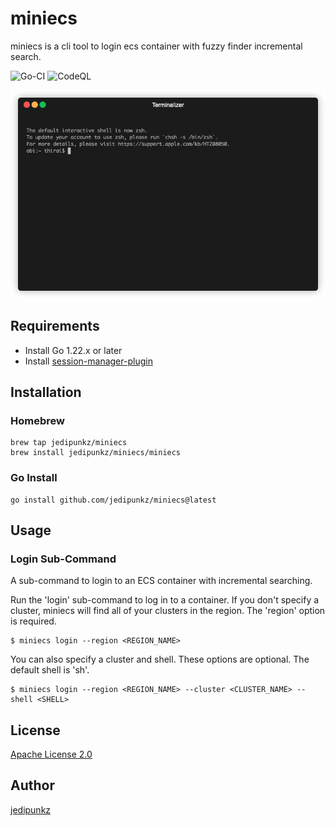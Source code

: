 # miniecs

miniecs is a cli tool to login ecs container with fuzzy finder incremental search.

![Go-CI](https://github.com/jedipunkz/miniecs/workflows/Go-CI/badge.svg)
![CodeQL](https://github.com/jedipunkz/miniecs/workflows/CodeQL/badge.svg)

<img src="https://raw.githubusercontent.com/jedipunkz/miniecs/main/pix/miniecs.gif">

## Requirements

- Install Go 1.22.x or later
- Install [session-manager-plugin](https://docs.aws.amazon.com/systems-manager/latest/userguide/session-manager-working-with-install-plugin.html)

## Installation

### Homebrew

```shell
brew tap jedipunkz/miniecs
brew install jedipunkz/miniecs/miniecs
```

### Go Install

```shell
go install github.com/jedipunkz/miniecs@latest
```

## Usage

### Login Sub-Command

A sub-command to login to an ECS container with incremental searching.

Run the 'login' sub-command to log in to a container. If you don't specify a cluster, miniecs will find all of your clusters in the region. The 'region' option is required.

```shell
$ miniecs login --region <REGION_NAME>
```

You can also specify a cluster and shell. These options are optional. The default shell is 'sh'.

```shell
$ miniecs login --region <REGION_NAME> --cluster <CLUSTER_NAME> --shell <SHELL>
```

## License

[Apache License 2.0](https://github.com/jedipunkz/awscreds/blob/main/LICENSE)

## Author

[jedipunkz](https://twitter.com/jedipunkz)